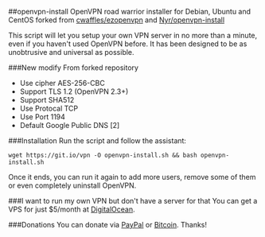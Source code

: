 ##openvpn-install
OpenVPN road warrior installer for Debian, Ubuntu and CentOS forked from [cwaffles/ezopenvpn](https://github.com/cwaffles/ezopenvpn) and [Nyr/openvpn-install](https://github.com/Nyr/openvpn-install)

This script will let you setup your own VPN server in no more than a minute, even if you haven't used OpenVPN before. It has been designed to be as unobtrusive and universal as possible.

###New modify From forked repository

- Use cipher AES-256-CBC
- Support TLS 1.2 (OpenVPN 2.3+)
- Support SHA512
- Use Protocal TCP 
- Use Port 1194
- Default Google Public DNS [2]

###Installation
Run the script and follow the assistant:

`wget https://git.io/vpn -O openvpn-install.sh && bash openvpn-install.sh`

Once it ends, you can run it again to add more users, remove some of them or even completely uninstall OpenVPN.

###I want to run my own VPN but don't have a server for that
You can get a VPS for just $5/month at [DigitalOcean](https://m.do.co/c/9a33fb00e021).

###Donations
You can donate via [PayPal](https://www.paypal.me/fordantitrust/5) or [Bitcoin](https://www.coinbase.com/fordantitrust). Thanks!
